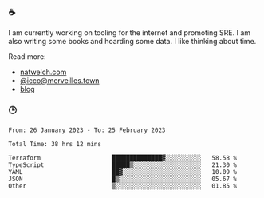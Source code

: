 ### ☕

I am currently working on tooling for the internet and promoting SRE. I am also writing some books and hoarding some data. I like thinking about time. 

Read more:

 - [natwelch.com](https://natwelch.com)
 - [@icco@merveilles.town](https://merveilles.town/@icco)
 - [blog](https://writing.natwelch.com)

### 🕒

<!--START_SECTION:waka-->

```text
From: 26 January 2023 - To: 25 February 2023

Total Time: 38 hrs 12 mins

Terraform                    ██████████████▓░░░░░░░░░░   58.58 %
TypeScript                   █████▒░░░░░░░░░░░░░░░░░░░   21.30 %
YAML                         ██▓░░░░░░░░░░░░░░░░░░░░░░   10.09 %
JSON                         █▒░░░░░░░░░░░░░░░░░░░░░░░   05.67 %
Other                        ▒░░░░░░░░░░░░░░░░░░░░░░░░   01.85 %
```

<!--END_SECTION:waka-->
